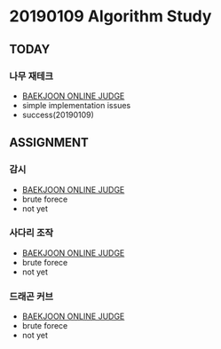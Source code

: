 # 20190109 Algorithm Study

## TODAY

### 나무 재테크
* [BAEKJOON ONLINE JUDGE](https://www.acmicpc.net/problem/16235)
* simple implementation issues
* success(20190109)

## ASSIGNMENT

### 감시
* [BAEKJOON ONLINE JUDGE](https://www.acmicpc.net/problem/15683)
* brute forece
* not yet

### 사다리 조작
* [BAEKJOON ONLINE JUDGE](https://www.acmicpc.net/problem/14684)
* brute forece
* not yet


### 드래곤 커브
* [BAEKJOON ONLINE JUDGE](https://www.acmicpc.net/problem/15685)
* brute forece
* not yet

